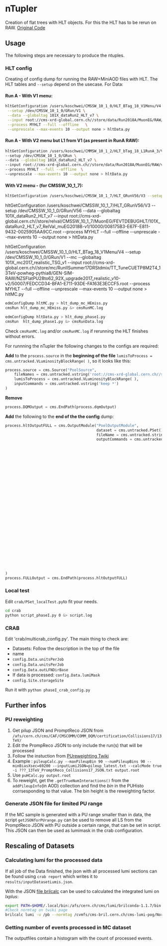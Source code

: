 # nTupler
Creation of flat trees with HLT objects. For this the HLT has to be rerun on RAW. [Original Code](https://github.com/silviodonato/usercode/tree/NtuplerFromHLT2017_V8)

## Usage
The following steps are necessary to produce the ntuples.
### HLT config
Creating of config dump for running the RAW+MiniAOD files with HLT. The HLT tables and `--setup` depend on the usecase.
For Data:

#### Run A - With V1 menu:
```bash
hltGetConfiguration /users/koschwei/CMSSW_10_1_0/HLT_BTag_18_V1Menu/V4 \
 --setup /dev/CMSSW_10_1_0/GRun/V1 \
 --data --globaltag 101X_dataRun2_HLT_v7 \
 --input root://cms-xrd-global.cern.ch//store/data/Run2018A/MuonEG/RAW/v1/000/315/506/00000/08090981-324D-E811-A7B1-02163E017FF8.root  \
 --process MYHLT --full --offline   \
 --unprescale --max-events 10 --output none > hltData.py
```

#### Run A - With V2 menu but L1 from V1 (as present in RunA RAW):
```bash
hltGetConfiguration /users/koschwei/CMMSW_10_1_2/HLT_bTag_18_L1RunA_3/V4  \
--setup /dev/CMSSW_10_1_0/GRun \
--data --globaltag 101X_dataRun2_HLT_v7 \
--input root://cms-xrd-global.cern.ch//store/data/Run2018A/MuonEG/RAW/v1/000/315/506/00000/08090981-324D-E811-A7B1-02163E017FF8.root \
--process MYHLT --full --offline  \
--unprescale --max-events 10 --output none > hltData.py
```


#### With V2 menu - (for CMSSW_10_1_7):
```bash
hltGetConfiguration /users/koschwei/CMSSW_10_1_7/HLT_GRunV56/V3 --setup /dev/CMSSW_10_1_0/GRun/V56 --data --globaltag 101X_dataRun2_HLT_HEmiss_v1 --input root://cms-xrd-global.cern.ch//store/relval/CMSSW_10_1_7/MuonEG/FEVTDEBUGHLT/101X_dataRun2_HLT_HEmiss_v1_RelVal_muEG2018B-v1/10000/00538A51-D57F-E811-B85D-0025905B8606.root  --process MYHLT --full --offline --unprescale --max-events 10 --output none > hltData.py
```
hltGetConfiguration /users/koschwei/CMSSW_10_1_7/HLT_GRunV56/V3 --setup /dev/CMSSW_10_1_0/GRun/V56 --data --globaltag 101X_dataRun2_HLT_v7 --input root://cms-xrd-global.cern.ch//store/relval/CMSSW_10_1_7/MuonEG/FEVTDEBUGHLT/101X_dataRun2_HLT_v7_RelVal_muEG2018B-v1/10000/008175B3-E67F-E811-9432-0025905AA9CC.root  --process MYHLT --full --offline --unprescale --max-events 10 --output none > hltData.py

hltGetConfiguration /users/koschwei/CMSSW_10_1_0/HLT_BTag_18_V1Menu/V4  --setup /dev/CMSSW_10_1_0/GRun/V1 --mc --globaltag 101X_mc2017_realistic_TSG_v1 --input root://cms-xrd-global.cern.ch//store/mc/RunIISummer17DRStdmix/TT_TuneCUETP8M2T4_13TeV-powheg-pythia8/GEN-SIM-RAW/NZSFlatPU28to62_92X_upgrade2017_realistic_v10-v2/50007/FEDCCD34-BFA1-E711-93DE-FA163E3ECCF5.root --process MYHLT --full --offline   --unprescale --max-events 10 --output none > hltMC.py




```bash
edmConfigDump hltMC.py > hlt_dump_mc_HEmiss.py
cmsRun hlt_dump_mc_HEmiss.py &> cmsRunMC.log

edmConfigDump hltData.py > hlt_dump_phase1.py
cmsRun  hlt_dump_phase1.py &> cmsRunData.log
```

Check `cmsRunMC.log` and/or `cmsRunMC.log` if rerunning the HLT finishes without errors.

For runnning the nTupler the following changes to the configs are required:

__Add__ to the `process.source` in the __beginning of the file__ `lumisToProcess = cms.untracked.VLuminosityBlockRange( )`, so it looks like this:
```python
process.source = cms.Source("PoolSource",
    fileNames = cms.untracked.vstring('root://cms-xrd-global.cern.ch//store/data/Run2017C/MuonEG/RAW/v1/000/299/368/00000/00E9C4F1-E76B-E711-8952-02163E01A27B.root'),
    lumisToProcess = cms.untracked.VLuminosityBlockRange( ),
    inputCommands = cms.untracked.vstring('keep *')
)
```

__Remove__
```python
process.DQMOutput = cms.EndPath(process.dqmOutput)
```


__Add__ the following to the __end of the the config__ dump:
```python
process.hltOutputFULL = cms.OutputModule("PoolOutputModule",
                                         dataset = cms.untracked.PSet(),
                                         fileName = cms.untracked.string('./cmsswPreProcessing.root'),
                                         outputCommands = cms.untracked.vstring('drop *',
                                                                                'keep *Egamma*_*_*_*',
                                                                                'keep bool*ValueMap*_*Electron*_*_*',
                                                                                'keep l1t*_*_*_*',
                                                                                'keep *_*Ht*_*_*',
                                                                                'keep *Jet*_*_*_*',
                                                                                'keep *Electron*_*_*_*',
                                                                                'keep *Muon*_*_*_*',
                                                                                'keep *Track*_*_*_*',
                                                                                'drop *Track*_hlt*_*_*',
                                                                                'drop SimTracks_*_*_*',
                                                                                'keep *SuperCluster*_*_*_*',
                                                                                'keep *MET*_*_*_*',
                                                                                'keep *Vertex*_*_*_*',
                                                                                #######
                                                                                'keep *_genParticles_*_*',#AOD
                                                                                'keep *_prunedGenParticles_*_*',#MINIAOD
                                                                                #######
                                                                                'keep *genParticles_*_*_*',
                                                                                'keep *Trigger*_*_*_*',
                                                                                'keep recoJetedmRefToBaseProdTofloatsAssociationVector_*_*_*',
                                                                                #######
                                                                                'keep *_addPileupInfo_*_*', #AOD
                                                                                'keep *_slimmedAddPileupInfo_*_*',#MINIAOD
                                                                                #######
                                                                                'drop *_*Digis*_*_*',
                                                                                'drop triggerTriggerEvent_*_*_*',
                                                                                'keep *_hltGtStage2Digis_*_*',
                                                                                'keep *_generator_*_*')
)
process.FULLOutput = cms.EndPath(process.hltOutputFULL)
```

### Local test
Edit `crab/PSet_localTest.py`to fit your needs.
```bash
cd crab
python script_phaseI.py 0 &> script.log
```

### CRAB
Edit 'crab/multicrab_config.py'. The main thing to check are:
* Datasets: Follow the description in the top of the file
* name
* `config.Data.unitsPerJob`
* `config.Data.unitsPerJob`
* `config.Data.outLFNDirBase`
* If data is processed: `config.Data.lumiMask`
* `config.Site.storageSite`

Run it with `python phaseI_crab_config.py`


## Further infos

### PU reweighting
1. Get pilup JSON and PromptReco JSON from `/afs/cern.ch/cms/CAF/CMSCOMM/COMM_DQM/certification/Collisions17/13TeV/`
2. Edit the PrompReco JSON to only include the run(s) that will be processed 
3. Follow the instuction from [PUreweighting Twiki](https://twiki.cern.ch/twiki/bin/viewauth/CMS/PileupJSONFileforData)
4. Example : `pileupCalc.py --maxPileupBin 90 --numPileupBins 90 --minBiasXsec=69200 --inputLumiJSON=pileup_latest.txt --calcMode true -i ???_13TeV_PromptReco_Collisions17_JSON.txt output.root`
5. Use `puHCalc.py output.root`
6. To reweight, get the  `.getTrueNumInteractions()` from the `addPileupInfo`(in AOD) collection and find the *bin* in the PUHisto corrsesponding to that value. The bin height is the reweighting factor.

### Generate JSON file for limited PU range
If the MC sample is generated with a PU range smaller than in data, the script `getJSONforPUrange.py` can be used to remove all LS from the PromptReco JSON with PU outside a certain range, that can be set in script. This JSON can then be used as lumimask in the crab configuration.

## Rescaling of Datasets
### Calculating lumi for the processed data
If all job of the Data finished, the json with all processed lumi sections can be found using `crab report` which writes it to `results/inputDatasetLumis.json`.

With the JSON [file brilcalc](https://twiki.cern.ch/twiki/bin/view/CMS/TWikiLUM#CurRec) can be used to calculated the integrated lumi on *lxplus*:
```bash
export PATH=$HOME/.local/bin:/afs/cern.ch/cms/lumi/brilconda-1.1.7/bin:$PATH
#Check normtag on twiki page
brilcalc lumi -u /pb --normtag /cvmfs/cms-bril.cern.ch/cms-lumi-pog/Normtags/normtag_BRIL.json -i pocessedLS.json 
```

### Getting number of events processed in MC dataset
The outputfiles contain a histogram with the count of processed events. 



